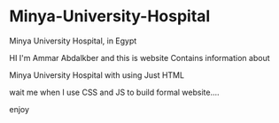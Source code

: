 # Minya-University-Hospital
Minya University Hospital, in Egypt

HI I'm Ammar Abdalkber and this is website Contains information about

Minya University Hospital with using Just HTML

wait me when I use CSS and JS to build formal website....

enjoy

